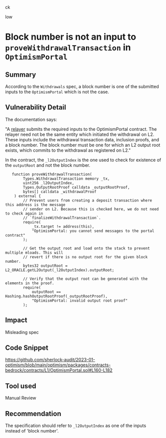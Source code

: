 ck

low

# Block number is not an input to `proveWithdrawalTransaction` in `OptimismPortal`

## Summary

According to the `Withdrawals` spec, a block number is one of the submitted inputs to the `OptimismPortal` which is not the case.

## Vulnerability Detail

The documentation says: 

"A [relayer](https://github.com/ethereum-optimism/optimism/blob/develop/specs/glossary.md#withdrawals) submits the required inputs to the OptimismPortal contract. The relayer need not be the same entity which initiated the withdrawal on L2. These inputs include the withdrawal transaction data, inclusion proofs, and a block number. The block number must be one for which an L2 output root exists, which commits to the withdrawal as registered on L2."

In the contract, the `_l2OutputIndex` is the one used to check for existence of the `outputRoot` and not the block number.

```solidity
   function proveWithdrawalTransaction(
        Types.WithdrawalTransaction memory _tx,
        uint256 _l2OutputIndex,
        Types.OutputRootProof calldata _outputRootProof,
        bytes[] calldata _withdrawalProof
    ) external {
        // Prevent users from creating a deposit transaction where this address is the message
        // sender on L2. Because this is checked here, we do not need to check again in
        // `finalizeWithdrawalTransaction`.
        require(
            _tx.target != address(this),
            "OptimismPortal: you cannot send messages to the portal contract"
        );

        // Get the output root and load onto the stack to prevent multiple mloads. This will
        // revert if there is no output root for the given block number.
        bytes32 outputRoot = L2_ORACLE.getL2Output(_l2OutputIndex).outputRoot;

        // Verify that the output root can be generated with the elements in the proof.
        require(
            outputRoot == Hashing.hashOutputRootProof(_outputRootProof),
            "OptimismPortal: invalid output root proof"
        );
```

## Impact

Misleading spec

## Code Snippet

https://github.com/sherlock-audit/2023-01-optimism/blob/main/optimism/packages/contracts-bedrock/contracts/L1/OptimismPortal.sol#L160-L182

## Tool used

Manual Review

## Recommendation

The specification should refer to `_l2OutputIndex` as one of the inputs instead of 'block number'. 